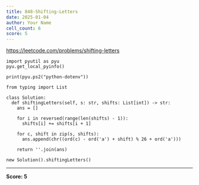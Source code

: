 ```yaml
---
title: 848-Shifting-Letters
date: 2025-01-04
author: Your Name
cell_count: 6
score: 5
---
```


https://leetcode.com/problems/shifting-letters


```
import pyutil as pyu
pyu.get_local_pyinfo()
```


```
print(pyu.ps2("python-dotenv"))
```


```
from typing import List
```


```
class Solution:
  def shiftingLetters(self, s: str, shifts: List[int]) -> str:
    ans = []

    for i in reversed(range(len(shifts) - 1)):
      shifts[i] += shifts[i + 1]

    for c, shift in zip(s, shifts):
      ans.append(chr((ord(c) - ord('a') + shift) % 26 + ord('a')))

    return ''.join(ans)
```


```
new Solution().shiftingLetters()
```


---
**Score: 5**